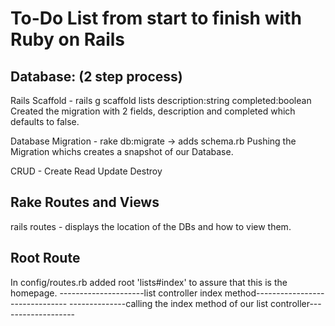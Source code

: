 # To-Do List from start to finish with Ruby on Rails

## Database: (2 step process)

Rails Scaffold - rails g scaffold lists description:string completed:boolean
Created the migration with 2 fields, description and completed which defaults to false.

Database Migration - rake db:migrate -> adds schema.rb
Pushing the Migration whichs creates a snapshot of our Database.

CRUD - Create Read Update Destroy

## Rake Routes and Views

rails routes - displays the location of the DBs and how to view them.

## Root Route

In config/routes.rb added root 'lists#index' to assure that this is the homepage.
---------------------list controller index method-------------------------------
--------------calling the index method of our list controller-------------------
